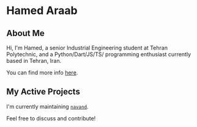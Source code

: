 # Hamed Araab

## About Me

Hi, I'm Hamed, a senior Industrial Engineering student at Tehran Polytechnic, and
a Python/Dart/JS/TS/ programming enthusiast currently based in Tehran, Iran.

You can find more info [here](https://linkedin.com/in/hamed-araab).

## My Active Projects

I'm currently maintaining [`navand`](https://github.com/Hawmex/navand).

Feel free to discuss and contribute!
